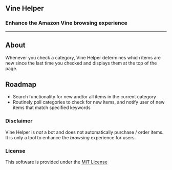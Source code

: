 ## Vine Helper
### Enhance the Amazon Vine browsing experience

<hr/>

## About
Whenever you check a category, Vine Helper determines which items are new since the last time you checked and displays them at the top of the page.

## Roadmap
- Search functionality for new and/or all items in the current category
- Routinely poll categories to check for new items, and notify user of new items that match specified keywords

### Disclaimer
Vine Helper is _not_ a bot and does not automatically purchase / order items. It is only a tool to enhance the _browsing_ experience for users.

### License
This software is provided under the [MIT License](LICENSE)